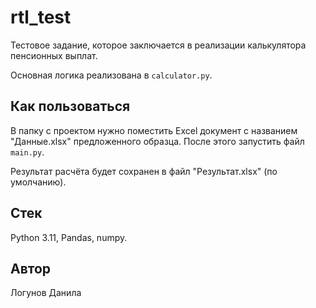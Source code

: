 # rtl_test
Тестовое задание, которое заключается в реализации калькулятора пенсионных выплат.

Основная логика реализована в `calculator.py`.

## Как пользоваться
В папку с проектом нужно поместить Excel документ с названием "Данные.xlsx"
предложенного образца.
После этого запустить файл `main.py`. 

Результат расчёта будет сохранен в файл "Результат.xlsx" (по умолчанию).

## Стек
Python 3.11, Pandas, numpy.

## Автор
Логунов Данила